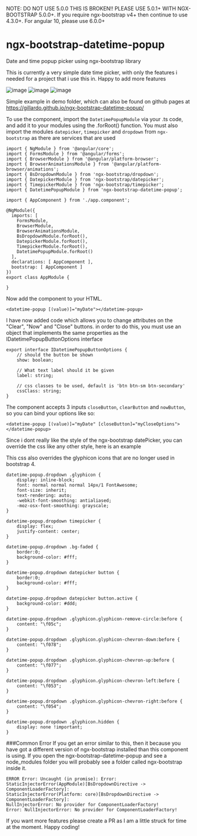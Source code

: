 NOTE: DO NOT USE 5.0.0 THIS IS BROKEN!! PLEASE USE 5.0.1+ WITH NGX-BOOTSTRAP 5.0.0+.  If you require ngx-bootstrap v4+ then continue to use 4.3.0+. For angular 10, please use 6.0.0+ 

# ngx-bootstrap-datetime-popup
Date and time popup picker using ngx-bootstrap library

This is currently a very simple date time picker, with only the features i needed for a project that i use this in.  Happy to add more features

![image](https://user-images.githubusercontent.com/7406381/32741384-fc825748-c89d-11e7-94d9-063cd36bcac9.png)
![image](https://user-images.githubusercontent.com/7406381/32741493-5668de62-c89e-11e7-98ce-1f718a98c3f8.png)
![image](https://user-images.githubusercontent.com/7406381/32741456-327c57f4-c89e-11e7-9f16-9023e4df5500.png)

Simple example in demo folder, which can also be found on github pages at https://gillardo.github.io/ngx-bootstrap-datetime-popup/

To use the component, import the `DatetimePopupModule` via your .ts code, and add it to your modules using the .forRoot() function.  You must also import the modules `datepicker`, `timepicker` and `dropdown` from `ngx-bootstrap` as there are services that are used

```
import { NgModule } from '@angular/core';
import { FormsModule } from '@angular/forms';
import { BrowserModule } from '@angular/platform-browser';
import { BrowserAnimationsModule } from '@angular/platform-browser/animations';
import { BsDropdownModule } from 'ngx-bootstrap/dropdown';
import { DatepickerModule } from 'ngx-bootstrap/datepicker';
import { TimepickerModule } from 'ngx-bootstrap/timepicker';
import { DatetimePopupModule } from 'ngx-bootstrap-datetime-popup';

import { AppComponent } from './app.component';

@NgModule({
  imports: [
    FormsModule,
    BrowserModule,
    BrowserAnimationsModule,
    BsDropdownModule.forRoot(),
    DatepickerModule.forRoot(),
    TimepickerModule.forRoot(),
    DatetimePopupModule.forRoot()
  ],
  declarations: [ AppComponent ],
  bootstrap: [ AppComponent ]
})
export class AppModule {
  
}

```

Now add the component to your HTML.

```
<datetime-popup [(value)]="myDate"></datetime-popup>
```

I have now added code which allows you to change attributes on the "Clear", "Now" and "Close" buttons.  in order to do this, you must use an object that implements the same properties as the IDatetimePopupButtonOptions interface

```
export interface IDatetimePopupButtonOptions {
    // should the button be shown
    show: boolean;

    // What text label should it be given
    label: string;

    // css classes to be used, default is 'btn btn-sm btn-secondary'
    cssClass: string;
}
```

The component accepts 3 inputs `closeButton`, `clearButton` and `nowButton`, so you can bind your options like so:

```
<datetime-popup [(value)]="myDate" [closeButton]="myCloseOptions"></datetime-popup>
```

Since i dont really like the style of the ngx-bootstrap datePicker, you can override the css like any other style, here is an example

This css also overrides the glyphicon icons that are no longer used in bootstrap 4.

```
datetime-popup.dropdown .glyphicon {
    display: inline-block;
    font: normal normal normal 14px/1 FontAwesome;
    font-size: inherit;
    text-rendering: auto;
    -webkit-font-smoothing: antialiased;
    -moz-osx-font-smoothing: grayscale;
}

datetime-popup.dropdown timepicker {
    display: flex;
    justify-content: center;
}

datetime-popup.dropdown .bg-faded {
    border:0;
    background-color: #fff;
}

datetime-popup.dropdown datepicker button {
    border:0;
    background-color: #fff;
}

datetime-popup.dropdown datepicker button.active {
    background-color: #ddd;
}

datetime-popup.dropdown .glyphicon.glyphicon-remove-circle:before {
    content: "\f05c";
}

datetime-popup.dropdown .glyphicon.glyphicon-chevron-down:before {
    content: "\f078";
}

datetime-popup.dropdown .glyphicon.glyphicon-chevron-up:before {
    content: "\f077";
}

datetime-popup.dropdown .glyphicon.glyphicon-chevron-left:before {
    content: "\f053";
}

datetime-popup.dropdown .glyphicon.glyphicon-chevron-right:before {
    content: "\f054";
}

datetime-popup.dropdown .glyphicon.hidden {
    display: none !important;
}
```

###Common Error
If you get an error similar to this, then it because you have got a different version of ngx-bootstrap installed than this component is using.  If you open the ngx-bootstrap-datetime-popup and see a node_modules folder you will probably see a folder called ngx-bootstrap inside it.
```
ERROR Error: Uncaught (in promise): Error: StaticInjectorError(AppModule)[BsDropdownDirective -> ComponentLoaderFactory]:
StaticInjectorError(Platform: core)[BsDropdownDirective -> ComponentLoaderFactory]:
NullInjectorError: No provider for ComponentLoaderFactory!
Error: NullInjectorError: No provider for ComponentLoaderFactory!
```

If you want more features please create a PR as I am a little struck for time at the moment.  Happy coding!
